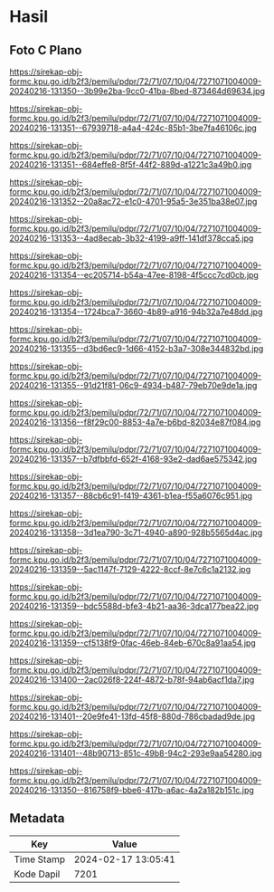 # Hasil

## Foto C Plano

https://sirekap-obj-formc.kpu.go.id/b2f3/pemilu/pdpr/72/71/07/10/04/7271071004009-20240216-131350--3b99e2ba-9cc0-41ba-8bed-873464d69634.jpg

https://sirekap-obj-formc.kpu.go.id/b2f3/pemilu/pdpr/72/71/07/10/04/7271071004009-20240216-131351--67939718-a4a4-424c-85b1-3be7fa46106c.jpg

https://sirekap-obj-formc.kpu.go.id/b2f3/pemilu/pdpr/72/71/07/10/04/7271071004009-20240216-131351--684effe8-8f5f-44f2-889d-a1221c3a49b0.jpg

https://sirekap-obj-formc.kpu.go.id/b2f3/pemilu/pdpr/72/71/07/10/04/7271071004009-20240216-131352--20a8ac72-e1c0-4701-95a5-3e351ba38e07.jpg

https://sirekap-obj-formc.kpu.go.id/b2f3/pemilu/pdpr/72/71/07/10/04/7271071004009-20240216-131353--4ad8ecab-3b32-4199-a9ff-141df378cca5.jpg

https://sirekap-obj-formc.kpu.go.id/b2f3/pemilu/pdpr/72/71/07/10/04/7271071004009-20240216-131354--ec205714-b54a-47ee-8198-4f5ccc7cd0cb.jpg

https://sirekap-obj-formc.kpu.go.id/b2f3/pemilu/pdpr/72/71/07/10/04/7271071004009-20240216-131354--1724bca7-3660-4b89-a916-94b32a7e48dd.jpg

https://sirekap-obj-formc.kpu.go.id/b2f3/pemilu/pdpr/72/71/07/10/04/7271071004009-20240216-131355--d3bd6ec9-1d66-4152-b3a7-308e344832bd.jpg

https://sirekap-obj-formc.kpu.go.id/b2f3/pemilu/pdpr/72/71/07/10/04/7271071004009-20240216-131355--91d21f81-06c9-4934-b487-79eb70e9de1a.jpg

https://sirekap-obj-formc.kpu.go.id/b2f3/pemilu/pdpr/72/71/07/10/04/7271071004009-20240216-131356--f8f29c00-8853-4a7e-b6bd-82034e87f084.jpg

https://sirekap-obj-formc.kpu.go.id/b2f3/pemilu/pdpr/72/71/07/10/04/7271071004009-20240216-131357--b7dfbbfd-652f-4168-93e2-dad6ae575342.jpg

https://sirekap-obj-formc.kpu.go.id/b2f3/pemilu/pdpr/72/71/07/10/04/7271071004009-20240216-131357--88cb6c91-f419-4361-b1ea-f55a6076c951.jpg

https://sirekap-obj-formc.kpu.go.id/b2f3/pemilu/pdpr/72/71/07/10/04/7271071004009-20240216-131358--3d1ea790-3c71-4940-a890-928b5565d4ac.jpg

https://sirekap-obj-formc.kpu.go.id/b2f3/pemilu/pdpr/72/71/07/10/04/7271071004009-20240216-131359--5ac1147f-7129-4222-8ccf-8e7c6c1a2132.jpg

https://sirekap-obj-formc.kpu.go.id/b2f3/pemilu/pdpr/72/71/07/10/04/7271071004009-20240216-131359--bdc5588d-bfe3-4b21-aa36-3dca177bea22.jpg

https://sirekap-obj-formc.kpu.go.id/b2f3/pemilu/pdpr/72/71/07/10/04/7271071004009-20240216-131359--cf5138f9-0fac-46eb-84eb-670c8a91aa54.jpg

https://sirekap-obj-formc.kpu.go.id/b2f3/pemilu/pdpr/72/71/07/10/04/7271071004009-20240216-131400--2ac026f8-224f-4872-b78f-94ab6acf1da7.jpg

https://sirekap-obj-formc.kpu.go.id/b2f3/pemilu/pdpr/72/71/07/10/04/7271071004009-20240216-131401--20e9fe41-13fd-45f8-880d-786cbadad9de.jpg

https://sirekap-obj-formc.kpu.go.id/b2f3/pemilu/pdpr/72/71/07/10/04/7271071004009-20240216-131401--48b90713-851c-49b8-94c2-293e9aa54280.jpg

https://sirekap-obj-formc.kpu.go.id/b2f3/pemilu/pdpr/72/71/07/10/04/7271071004009-20240216-131350--816758f9-bbe6-417b-a6ac-4a2a182b151c.jpg


## Metadata

| Key        | Value               |
| ---------- | ------------------- |
| Time Stamp | 2024-02-17 13:05:41 |
| Kode Dapil | 7201                |



